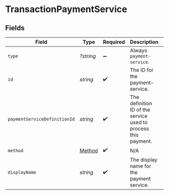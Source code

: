 # TransactionPaymentService


## Fields

| Field                                                          | Type                                                           | Required                                                       | Description                                                    | Example                                                        |
| -------------------------------------------------------------- | -------------------------------------------------------------- | -------------------------------------------------------------- | -------------------------------------------------------------- | -------------------------------------------------------------- |
| `type`                                                         | *?string*                                                      | :heavy_minus_sign:                                             | Always `payment-service`.                                      | payment-service                                                |
| `id`                                                           | *string*                                                       | :heavy_check_mark:                                             | The ID for the payment-service.                                | 824ff064-7f4b-430b-9801-59aff90d013e                           |
| `paymentServiceDefinitionId`                                   | *string*                                                       | :heavy_check_mark:                                             | The definition ID of the service used to process this payment. | stripe-card                                                    |
| `method`                                                       | [Method](./Method.md)                                          | :heavy_check_mark:                                             | N/A                                                            |                                                                |
| `displayName`                                                  | *string*                                                       | :heavy_check_mark:                                             | The display name for the payment service.                      | Stripe USA                                                     |